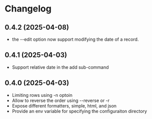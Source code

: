 # Changelog
## 0.4.2 (2025-04-08)
- the --edit option now support modifying the date of a record.

## 0.4.1 (2025-04-03)
- Support relative date in the add sub-command

## 0.4.0 (2025-04-03)
- Limiting rows using -n optoin
- Allow to reverse the order using --reverse or -r
- Expose different formatters, simple, html, and json
- Provide an env variable for specifying the configuraiton directory
